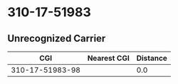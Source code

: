 # 310-17-51983
## Unrecognized Carrier


| CGI | Nearest CGI | Distance |
|-----|-------------|----------|
| 310-17-51983-98 |  | 0.0 |
